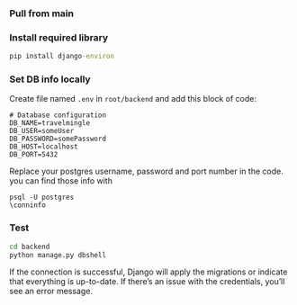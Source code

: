 ### Pull from main

### Install required library

```cmd
pip install django-environ
```

### Set DB info locally

Create file named `.env` in `root/backend` and add this block of code:

```.env
# Database configuration
DB_NAME=travelmingle
DB_USER=someUser
DB_PASSWORD=somePassword
DB_HOST=localhost
DB_PORT=5432
```

Replace your postgres username, password and port number in the code. you can find those info with

```psql
psql -U postgres
\conninfo
```

### Test
```cmd
cd backend
python manage.py dbshell
```
If the connection is successful, Django will apply the migrations or indicate that everything is up-to-date. If there’s an issue with the credentials, you’ll see an error message.